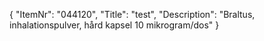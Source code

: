 {
  "ItemNr": "044120",
  "Title": "test",
  "Description": "Braltus, inhalationspulver, hård kapsel 10 mikrogram/dos"
}